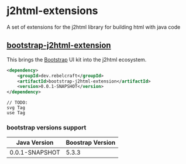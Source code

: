 # j2html-extensions

A set of extensions for the j2html library for building html with java code

## [bootstrap-j2html-extension](bootstrap-j2html-extension)

This brings the [Bootstrap]() UI kit into the j2html ecosystem. 

```xml
<dependency>
    <groupId>dev.rebelcraft</groupId>
    <artifactId>bootstrap-j2html-extension</artifactId>
    <version>0.0.1-SNAPSHOT</version>
</dependency>
```

```
// TODO:
svg Tag
use Tag
```

### bootstrap versions support

| Java Version | Boostrap Version |
|--------------|------------------|
|0.0.1-SNAPSHOT| 5.3.3 |
